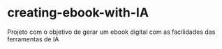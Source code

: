 # creating-ebook-with-IA
Projeto com o objetivo de gerar um ebook digital com as facilidades das ferramentas de IA
